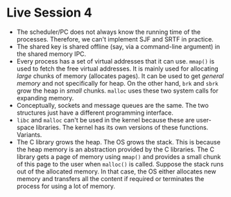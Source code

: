 # Live Session 4

- The scheduler/PC does not always know the running time of the processes. Therefore, we can't implement SJF and SRTF in practice.
- The shared key is shared offline (say, via a command-line argument) in the shared memory IPC.
- Every process has a set of virtual addresses that it can use. `mmap()` is used to fetch the free virtual addresses. It is mainly used for allocating *large* chunks of memory (allocates pages). It can be used to get *general memory* and not specifically for heap. On the other hand, `brk` and `sbrk` grow the heap in *small* chunks. `malloc` uses these two system calls for expanding memory.
- Conceptually, sockets and message queues are the same. The two structures just have a different programming interface.
- `libc` and `malloc` can't be used in the kernel because these are user-space libraries. The kernel has its own versions of these functions. Variants. 
- The C library grows the heap. The OS grows the stack. This is because the heap memory is an abstraction provided by the C libraries. The C library gets a page of memory using `mmap()` and provides a small chunk of this page to the user when `malloc()` is called. Suppose the stack runs out of the allocated memory. In that case, the OS either allocates new memory and transfers all the content if required or terminates the process for using a lot of memory.